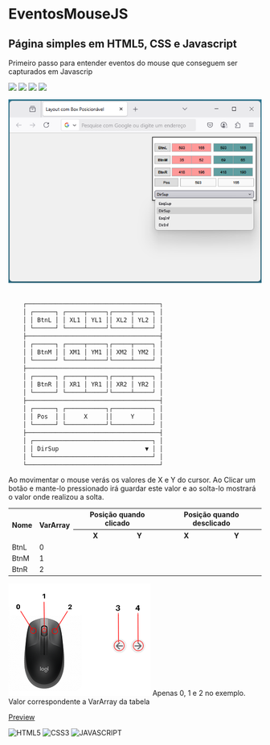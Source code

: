 # EventosMouseJS

## Página simples em HTML5, CSS e Javascript 

Primeiro passo para entender eventos do mouse que conseguem ser capturados em Javascrip

<img src="https://img.shields.io/github/languages/count/JRGGRoberto/EventosMouseJS"> <img src="https://img.shields.io/github/repo-size/JRGGRoberto/EventosMouseJS"> <img src="https://img.shields.io/github/last-commit/JRGGRoberto/EventosMouseJS"> <img src="https://img.shields.io/github/issues/JRGGRoberto/EventosMouseJS"><br>


![alt tela](./doc/tela.png)<br>
```
    
    ┌─────────────────────────────────────┐ 
    │ ┌──────┐ ┌─────┬─────┐┌─────┬─────┐ │ 
    │ │ BtnL │ │ XL1 │ YL1 ││ XL2 │ YL2 │ │ 
    │ └──────┘ └─────┴─────┘└─────┴─────┘ │ 
    ├─────────────────────────────────────┤ 
    │ ┌──────┐ ┌─────┬─────┐┌─────┬─────┐ │ 
    │ │ BtnM │ │ XM1 │ YM1 ││ XM2 │ YM2 │ │ 
    │ └──────┘ └─────┴─────┘└─────┴─────┘ │ 
    ├─────────────────────────────────────┤ 
    │ ┌──────┐ ┌─────┬─────┐┌─────┬─────┐ │ 
    │ │ BtnR │ │ XR1 │ YR1 ││ XR2 │ YR2 │ │ 
    │ └──────┘ └─────┴─────┘└─────┴─────┘ │ 
    ├─────────────────────────────────────┤ 
    │ ┌──────┐ ┌───────────┐┌───────────┐ │ 
    │ │ Pos  │ │     X     ││     Y     │ │ 
    │ └──────┘ └───────────┘└───────────┘ │ 
    ├─────────────────────────────────────┤ 
    │ ┌─────────────────────────────────┐ │ 
    │ │ DirSup                        ▼ │ │ 
    │ └─────────────────────────────────┘ │ 
    └─────────────────────────────────────┘
```
Ao movimentar o mouse verás os valores de X e Y do cursor.
Ao Clicar um botão e mante-lo pressionado irá guardar este valor e ao solta-lo mostrará o valor onde realizou a solta.
<table>
  <tr>
    <th rowspan="2">Nome</th>
    <th rowspan="2">VarArray</th>
    <th colspan="2">Posição quando clicado</th>
    <th colspan="2">Posição quando desclicado</th>
  </tr>
  <tr>
    <th>X</th> <th>Y</th>  <th>X</th><th>Y</th>
  </tr>
  <tr>
    <td>BtnL</td>  <td>0</td>  <td></td> <td></td>  <td></td> <td> </td>
  </tr>
  <tr>
    <td>BtnM</td>  <td>1</td>  <td></td> <td></td>  <td></td> <td> </td>
  </tr>
  <tr>
    <td>BtnR</td>  <td>2</td>  <td></td> <td></td>  <td></td> <td> </td>
  </tr>
</table>


![alt eventos](./doc/usado.png)
Apenas 0, 1 e 2 no exemplo. Valor correspondente a VarArray da tabela

[Preview](https://htmlpreview.github.io/?https://github.com/JRGGRoberto/EventosMouseJS/blob/main/EventoMouse.html)


![HTML5](https://img.shields.io/badge/HTML5-E34F26?style=for-the-badge&logo=html5&logoColor=white) 
![CSS3](https://img.shields.io/badge/CSS3-1572B6?style=for-the-badge&logo=css3&logoColor=white)
![JAVASCRIPT](https://img.shields.io/badge/JAVASCRIPT-F7DF1E?style=for-the-badge&logo=javascript&logoColor=black)


